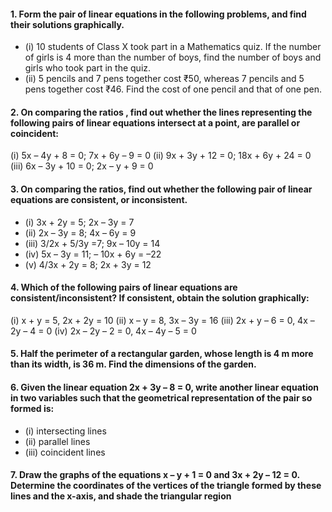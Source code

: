 #### 1. Form the pair of linear equations in the following problems, and find their solutions graphically.
* (i) 10 students of Class X took part in a Mathematics quiz. If the number of girls is 4 more than the number of boys, find the number of boys and girls who took part in the quiz.
* (ii) 5 pencils and 7 pens together cost ₹50, whereas 7 pencils and 5 pens together cost ₹46. Find the cost of one pencil and that of one pen.

#### 2. On comparing the ratios , find out whether the lines representing the following pairs of linear equations intersect at a point, are parallel or coincident:
(i) 5x – 4y + 8 = 0; 7x + 6y – 9 = 0
(ii) 9x + 3y + 12 = 0; 18x + 6y + 24 = 0
(iii) 6x – 3y + 10 = 0; 2x – y + 9 = 0


#### 3. On comparing the ratios, find out whether the following pair of linear equations are consistent, or inconsistent.
* (i) 3x + 2y = 5; 2x – 3y = 7
* (ii) 2x – 3y = 8; 4x – 6y = 9
* (iii) 3/2x + 5/3y =7; 9x – 10y = 14 
* (iv) 5x – 3y = 11; – 10x + 6y = –22
* (v) 4/3x + 2y = 8; 2x + 3y = 12

#### 4. Which of the following pairs of linear equations are consistent/inconsistent? If consistent, obtain the solution graphically:
(i) x + y = 5, 2x + 2y = 10
(ii) x – y = 8, 3x – 3y = 16
(iii) 2x + y – 6 = 0, 4x – 2y – 4 = 0
(iv) 2x – 2y – 2 = 0, 4x – 4y – 5 = 0

#### 5. Half the perimeter of a rectangular garden, whose length is 4 m more than its width, is 36 m. Find the dimensions of the garden.

#### 6. Given the linear equation 2x + 3y – 8 = 0, write another linear equation in two variables such that the geometrical representation of the pair so formed is: 
* (i) intersecting lines 
* (ii) parallel lines
* (iii) coincident lines
#### 7. Draw the graphs of the equations x – y + 1 = 0 and 3x + 2y – 12 = 0. Determine the coordinates of the vertices of the triangle formed by these lines and the x-axis, and shade the triangular region

